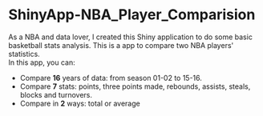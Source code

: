 # ShinyApp-NBA_Player_Comparision

As a NBA and data lover, I created this Shiny application to do some basic basketball stats analysis. This is a app to compare two NBA players' statistics.  
In this app, you can:  

 - Compare **16** years of data: from season 01-02 to 15-16. 
 - Compare **7** stats: points, three points made, rebounds, assists, steals, blocks and turnovers. 
 - Compare in **2** ways: total or average
